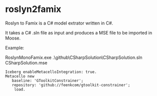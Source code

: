 # roslyn2famix

Roslyn to Famix is a C# model extrator written in C#.

It takes a C# .sln file as input and produces a MSE file to be imported in Moose.

Example:

RoslynMonoFamix.exe .\github\CSharpSolution\CSharpSolution.sln CSharpSolution.mse


```
Iceberg enableMetacelloIntegration: true.
Metacello new
   baseline: 'GToolkitConstrainer';
   repository: 'github://feenkcom/gtoolkit-constrainer';
    load.
```
